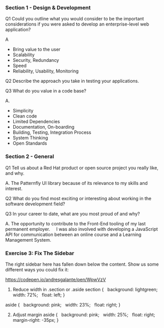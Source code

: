 




### Section 1 - Design & Development
Q1
Could you outline what you would consider to be the important considerations if you were asked to develop an enterprise-level web application?

A
- Bring value to the user
- Scalability
- Security, Redundancy
- Speed
- Reliability, Usability, Monitoring

Q2
Describe the approach you take in testing your applications.

Q3
What do you value in a code base?

A. 
- Simplicity
- Clean code
- Limited Dependencies
- Documentation, On-boarding
- Building, Testing, Integration Process
- System Thinking
- Open Standards


### Section 2 - General 
Q1
Tell us about a Red Hat product or open source project you really like, and why.

A. The Patternfly UI library because of its relevance to my skills and interest.

Q2
What do you find most exciting or interesting about working in the software development field?

Q3
In your career to date, what are you most proud of and why?

A. The opportunity to contribute to the Front-End tooling of my last permanent employer. 
   I was also involved with developing a JavaScript API for communication between an online course and a Learning Management System.


### Exercise 3: Fix The Sidebar 
The right sidebar here has fallen down below the content. Show us some different ways you
could fix it:

https://codepen.io/andresgalante/pen/WpwVzV

1. Reduce width in .section or .aside
section { 
  background: lightgreen;
  width: 72%;
  float: left;
}

aside { 
  background: pink;
  width: 23%;
  float: right;
}

2. Adjust margin
aside { 
  background: pink;
  width: 25%;
  float: right;
  margin-right: -35px;
}


